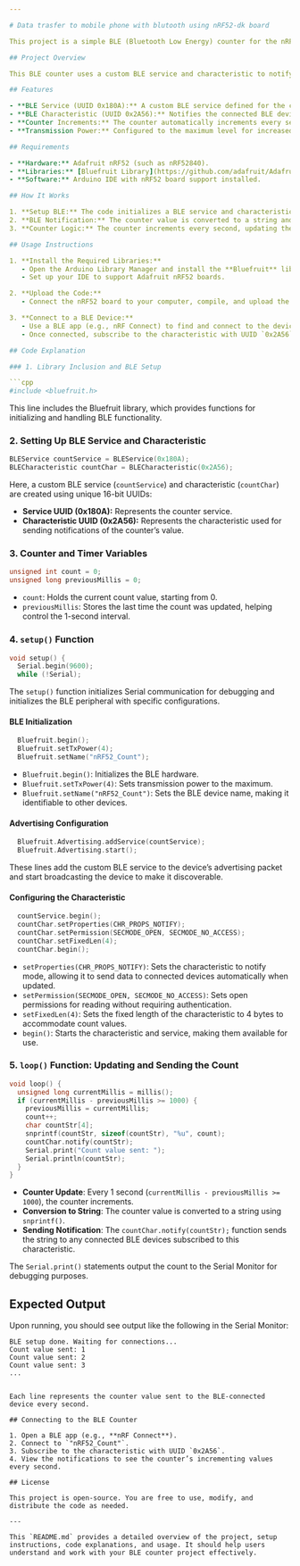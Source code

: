 ```yaml
---

# Data trasfer to mobile phone with blutooth using nRF52-dk board

This project is a simple BLE (Bluetooth Low Energy) counter for the nRF52 series microcontrollers, using the Bluefruit library. The program broadcasts a counter value that increments every second and sends it as a notification to any connected BLE device.

## Project Overview

This BLE counter uses a custom BLE service and characteristic to notify connected devices with an incrementing count. The counter value is updated every second and transmitted as a BLE notification, allowing the connected device to receive the updated count in real-time.

## Features

- **BLE Service (UUID 0x180A):** A custom BLE service defined for the counter functionality.
- **BLE Characteristic (UUID 0x2A56):** Notifies the connected BLE device every second with the current counter value.
- **Counter Increments:** The counter automatically increments every second.
- **Transmission Power:** Configured to the maximum level for increased BLE range.

## Requirements

- **Hardware:** Adafruit nRF52 (such as nRF52840).
- **Libraries:** [Bluefruit Library](https://github.com/adafruit/Adafruit_nRF52_Arduino) installed via Arduino Library Manager.
- **Software:** Arduino IDE with nRF52 board support installed.

## How It Works

1. **Setup BLE:** The code initializes a BLE service and characteristic. 
2. **BLE Notification:** The counter value is converted to a string and sent as a notification to connected BLE devices.
3. **Counter Logic:** The counter increments every second, updating the BLE characteristic to notify subscribers of the new value.

## Usage Instructions

1. **Install the Required Libraries:**
   - Open the Arduino Library Manager and install the **Bluefruit** library.
   - Set up your IDE to support Adafruit nRF52 boards.

2. **Upload the Code:**
   - Connect the nRF52 board to your computer, compile, and upload the code to the board.

3. **Connect to a BLE Device:**
   - Use a BLE app (e.g., nRF Connect) to find and connect to the device named `"nRF52_Count"`.
   - Once connected, subscribe to the characteristic with UUID `0x2A56` to start receiving the count updates.

## Code Explanation

### 1. Library Inclusion and BLE Setup

```cpp
#include <bluefruit.h>
```

This line includes the Bluefruit library, which provides functions for initializing and handling BLE functionality.

### 2. Setting Up BLE Service and Characteristic

```cpp
BLEService countService = BLEService(0x180A);
BLECharacteristic countChar = BLECharacteristic(0x2A56);
```

Here, a custom BLE service (`countService`) and characteristic (`countChar`) are created using unique 16-bit UUIDs:
- **Service UUID (0x180A):** Represents the counter service.
- **Characteristic UUID (0x2A56):** Represents the characteristic used for sending notifications of the counter’s value.

### 3. Counter and Timer Variables

```cpp
unsigned int count = 0;
unsigned long previousMillis = 0;
```

- `count`: Holds the current count value, starting from 0.
- `previousMillis`: Stores the last time the count was updated, helping control the 1-second interval.

### 4. `setup()` Function

```cpp
void setup() {
  Serial.begin(9600);
  while (!Serial);
```

The `setup()` function initializes Serial communication for debugging and initializes the BLE peripheral with specific configurations.

#### BLE Initialization

```cpp
  Bluefruit.begin();
  Bluefruit.setTxPower(4);    
  Bluefruit.setName("nRF52_Count");
```

- `Bluefruit.begin()`: Initializes the BLE hardware.
- `Bluefruit.setTxPower(4)`: Sets transmission power to the maximum.
- `Bluefruit.setName("nRF52_Count")`: Sets the BLE device name, making it identifiable to other devices.

#### Advertising Configuration

```cpp
  Bluefruit.Advertising.addService(countService);
  Bluefruit.Advertising.start();
```

These lines add the custom BLE service to the device’s advertising packet and start broadcasting the device to make it discoverable.

#### Configuring the Characteristic

```cpp
  countService.begin();
  countChar.setProperties(CHR_PROPS_NOTIFY);
  countChar.setPermission(SECMODE_OPEN, SECMODE_NO_ACCESS);
  countChar.setFixedLen(4);
  countChar.begin();
```

- `setProperties(CHR_PROPS_NOTIFY)`: Sets the characteristic to notify mode, allowing it to send data to connected devices automatically when updated.
- `setPermission(SECMODE_OPEN, SECMODE_NO_ACCESS)`: Sets open permissions for reading without requiring authentication.
- `setFixedLen(4)`: Sets the fixed length of the characteristic to 4 bytes to accommodate count values.
- `begin()`: Starts the characteristic and service, making them available for use.

### 5. `loop()` Function: Updating and Sending the Count

```cpp
void loop() {
  unsigned long currentMillis = millis();
  if (currentMillis - previousMillis >= 1000) {
    previousMillis = currentMillis;
    count++;
    char countStr[4];
    snprintf(countStr, sizeof(countStr), "%u", count);
    countChar.notify(countStr);
    Serial.print("Count value sent: ");
    Serial.println(countStr);
  }
}
```

- **Counter Update**: Every 1 second (`currentMillis - previousMillis >= 1000`), the counter increments.
- **Conversion to String**: The counter value is converted to a string using `snprintf()`.
- **Sending Notification**: The `countChar.notify(countStr);` function sends the string to any connected BLE devices subscribed to this characteristic.

The `Serial.print()` statements output the count to the Serial Monitor for debugging purposes.

## Expected Output

Upon running, you should see output like the following in the Serial Monitor:

```
BLE setup done. Waiting for connections...
Count value sent: 1
Count value sent: 2
Count value sent: 3
...
```

```

Each line represents the counter value sent to the BLE-connected device every second.

## Connecting to the BLE Counter

1. Open a BLE app (e.g., **nRF Connect**).
2. Connect to `"nRF52_Count"`.
3. Subscribe to the characteristic with UUID `0x2A56`.
4. View the notifications to see the counter’s incrementing values every second.

## License

This project is open-source. You are free to use, modify, and distribute the code as needed.

---

This `README.md` provides a detailed overview of the project, setup instructions, code explanations, and usage. It should help users understand and work with your BLE counter project effectively.
